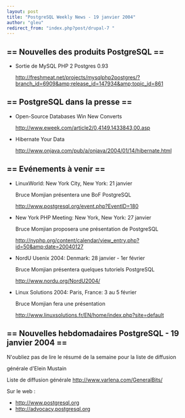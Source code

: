 ```yaml
---
layout: post
title: "PostgreSQL Weekly News - 19 janvier 2004"
author: "gleu"
redirect_from: "index.php?post/drupal-7 "
---
```




<h2>== Nouvelles des produits PostgreSQL ==</h2>

<ul>

<li>Sortie de MySQL PHP 2 Postgres 0.93<br />

<a href="http://freshmeat.net/projects/mysqlphp2postgres/?branch_id=6909&amp;release_id=147934&amp;topic_id=861">http://freshmeat.net/projects/mysqlphp2postgres/?branch_id=6909&amp;release_id=147934&amp;topic_id=861</a></li>

</ul>

<h2>== PostgreSQL dans la presse ==</h2>

<ul><li>Open-Source Databases Win New Converts

<a href="http://www.onjava.com/pub/a/onjava/2004/01/14/hibernate.html">http://www.eweek.com/article2/0,4149,1433843,00.asp</a></li>

<li>Hibernate Your Data

<a href="http://www.onjava.com/pub/a/onjava/2004/01/14/hibernate.html">http://www.onjava.com/pub/a/onjava/2004/01/14/hibernate.html</a></li>

</ul>

<h2>== Evénements à venir ==</h2>

<ul>

<li>LinuxWorld: New York City, New York: 21 janvier<br />

Bruce Momjian présentera une BoF PostgreSQL<br />

<a href="http://www.postgresql.org/event.php?EventID=180">http://www.postgresql.org/event.php?EventID=180</a></li>

<li>New York PHP Meeting: New York, New York: 27 janvier<br />

Bruce Momjian proposera une présentation de PostgreSQL<br />

<a href="http://nyphp.org/content/calendar/view_entry.php?id=50&amp;date=20040127">http://nyphp.org/content/calendar/view_entry.php?id=50&amp;date=20040127</a></li>

<li>NordU Usenix 2004: Denmark: 28 janvier - 1er février<br />

Bruce Momjian présentera quelques tutoriels PostgreSQL<br />

<a href="http://www.nordu.org/NordU2004/">http://www.nordu.org/NordU2004/</a></li>

<li>Linux Solutions 2004: Paris, France: 3 au 5 février<br />

Bruce Momjian fera une présentation<br />

<a href="http://www.linuxsolutions.fr/EN/home/index.php?site=default">http://www.linuxsolutions.fr/EN/home/index.php?site=default</a></li>

</ul>

<h2>== Nouvelles hebdomadaires PostgreSQL - 19 janvier 2004 ==</h2>

<p>N'oubliez pas de lire le résumé de la semaine pour la liste de diffusion

générale d'Elein Mustain</p>

<p>Liste de diffusion générale <a href="http://www.varlena.com/GeneralBits/">http://www.varlena.com/GeneralBits/</a>

</p>

<p>Sur le web :

</p>

<ul>

<li><a href="http://www.postgresql.org">http://www.postgresql.org</a></li>

<li><a href="http://advocacy.postgresql.org">http://advocacy.postgresql.org</a></li>

</ul>